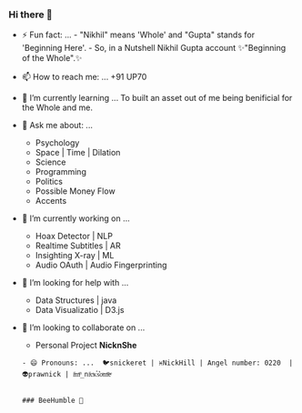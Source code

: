 ### Hi there 👋

- ⚡ Fun fact: ... 
      - "Nikhil" means 'Whole' and "Gupta" stands for 'Beginning Here'. 
      - So, in a Nutshell Nikhil Gupta account ✨"Beginning of the Whole".✨

- 📫 How to reach me: ...  +91 UP70

- 🌱 I’m currently learning ... To built an asset out of me being benificial for the Whole and me.

      

- 💬 Ask me about: ...    
    - Psychology                                                                                 
    - Space | Time | Dilation                                                                      
    - Science                                                                                 
    - Programming                                                                             
    - Politics                                                                               
    - Possible Money Flow                                                                        
    - Accents
    
    
- 🔭 I’m currently working on ...
    - Hoax Detector        | NLP
    - Realtime Subtitles   | AR
    - Insighting X-ray     | ML
    - Audio OAuth          | Audio Fingerprinting

- 🤔 I’m looking for help with ...
     - Data Structures    | java
     - Data Visualizatio  | D3.js
     
- 👯 I’m looking to collaborate on ...
     - Personal Project <b>NicknShe</b>
      
      - 😄 Pronouns: ...  🐦snickeret | ♓NickHill | Angel number: 0220  | 👽prawnick | iͥmͫ_niͥcͨᴋⷦs͛oͦmͫeͤ
      
                                                                                                      ### BeeHumble 👋

<!--
**Nickhill28/NickHill28** is a ✨ _special_ ✨ repository because its `README.md` (this file) appears on your GitHub profile.

Here are some ideas to get you started:

- 🔭 I’m currently working on ...
- 🌱 I’m currently learning ...
- 👯 I’m looking to collaborate on ...
- 🤔 I’m looking for help with ...
- 💬 Ask me about ...
- 📫 How to reach me: ...
- 😄 Pronouns: ...
- ⚡ Fun fact: ...
-->
